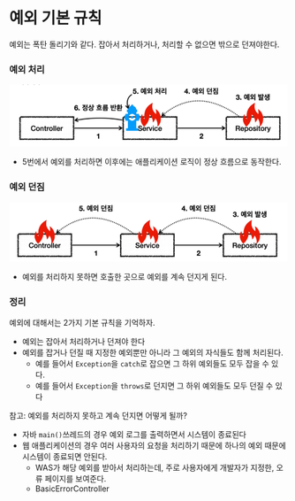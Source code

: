 # 예외 기본 규칙

예외는 폭탄 돌리기와 같다. 잡아서 처리하거나, 처리할 수 없으면 밖으로 던져야한다.

### 예외 처리 

![2.png](Image%2F2.png)
- 5번에서 예외를 처리하면 이후에는 애플리케이션 로직이 정상 흐름으로 동작한다.

### 예외 던짐

![3.png](Image%2F3.png)
- 예외를 처리하지 못하면 호출한 곳으로 예외를 계속 던지게 된다.

### 정리 

예외에 대해서는 2가지 기본 규칙을 기억하자.
- 예외는 잡아서 처리하거나 던져야 한다
- 예외를 잡거나 던질 때 지정한 예외뿐만 아니라 그 예외의 자식들도 함께 처리된다.
  - 예를 들어서 ``Exception``을 ``catch``로 잡으면 그 하위 예외들도 모두 잡을 수 있다.
  - 예를 들어서 ``Exception``을 ``throws``로 던지면 그 하위 예외들도 모두 던질 수 있다

참고: 예외를 처리하지 못하고 계속 던지면 어떻게 될까?
- 자바 ``main()``쓰레드의 경우 예외 로그를 출력하면서 시스템이 종료된다
- 웹 애플리케이션의 경우 여러 사용자의 요청을 처리하기 때문에 하나의 예외 때문에 시스템이 종료되면 안된다. 
  - WAS가 해당 예외를 받아서 처리하는데, 주로 사용자에게 개발자가 지정한, 오류 페이지를 보여준다.
  - BasicErrorController 